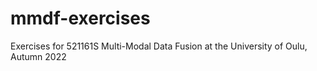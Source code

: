 # mmdf-exercises
Exercises for 521161S Multi-Modal Data Fusion at the University of Oulu, Autumn 2022
